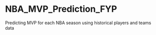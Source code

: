 # NBA_MVP_Prediction_FYP
Predicting MVP for each NBA season using historical players and teams data 
